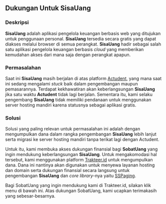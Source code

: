 ## Dukungan Untuk SisaUang

### Deskripsi

**SisaUang** adalah aplikasi pengelola keuangan berbasis web yang ditujukan untuk penggunaan personal. **SisaUang** tersedia secara gratis yang dapat diakses melalui browser di semua perangkat. **SisaUang** hadir sebagai salah satu aplikasi pengelola keuangan berbasis _cloud_ yang memberikan kemudahan akses dari mana saja dengan perangkat apapun.

### Permasalahan

Saat ini **SisaUang** masih berjalan di atas platform [Actudent](https://actudent.com), yang mana saat ini sedang mengalami _stuck_ baik dalam pengembangan maupun pemasarannya. Terdapat kekhawatiran akan keberlangsungan **SisaUang** jika satu waktu **Actudent** tidak lagi berjalan. Sementara itu, kami selaku pengembang **SisaUang** tidak memiliki pendanaan untuk menggunakan server hosting mandiri karena statusnya sebagai aplikasi gratis.

### Solusi

Solusi yang paling relevan untuk permasalahan ini adalah dengan mengumpulkan dana dalam rangka pengembangan **SisaUang** lebih lanjut serta migrasi ke server hosting mandiri tanpa terikat lagi dengan Actudent.

Untuk itu, kami membuka akses dukungan finansial bagi **SobatUang** yang ingin mendukung keberlangsungan **SisaUang**. Untuk mengakomodasi hal tersebut, kami menggunakan platform [Trakteer.id](https://trakteer.id) untuk mengumpulkan dana. Dana ini nantinya akan digunakan untuk menyewa layanan hosting dan domain serta dukungan finansial secara langsung untuk pengembangan **SisaUang** dan _core library_-nya yaitu [SSPaging](https://lib.actudent.com/ss-paging).

Bagi SobatUang yang ingin mendukung kami di Trakteer.id, silakan klik menu di bawah ini. Atas dukungan SobatUang, kami ucapkan terimakasih yang sebesar-besarnya.
